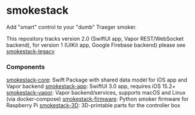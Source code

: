 # smokestack

Add "smart" control to your "dumb" Traeger smoker.

This repository tracks version 2.0 (SwiftUI app, Vapor REST/WebSocket backend), for version 1 (UIKit app, Google Firebase backend) please see [smokestack-legacy](https://www.github.com/magnolialogic/smokestack-legacy)

### Components
[smokestack-core](https://github.com/magnolialogic/smokestack-core): Swift Package with shared data model for iOS app and Vapor backend
[smokestack-app](https://github.com/magnolialogic/smokestack-app): SwiftUI 3.0 app, requires iOS 15.2+
[smokestack-vapor](https://github.com/magnolialogic/smokestack-vapor): Vapor backend/services, supports macOS and Linux (via docker-compose)
[smokestack-firmware](https://github.com/magnolialogic/smokestack-firmware): Python smoker firmware for Raspberry Pi
[smokestack-3D](https://github.com/magnolialogic/smokestack-3D): 3D-printable parts for the controller box
